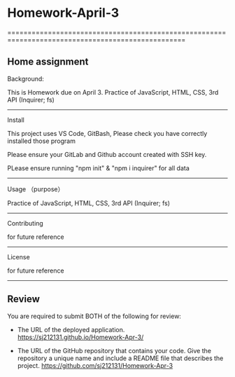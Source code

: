 # Homework-April-3
==================================================================================================


Home assignment 
--------------------------------------------------------------------------------------------------
Background:

This is Homework due on April 3. Practice of JavaScript, HTML, CSS, 3rd API (Inquirer; fs)

--------------------------------------------------------------------------------------------------
Install

This project uses VS Code, GitBash, Please check you have correctly installed those program 

Please ensure your GitLab and Github account created with SSH key. 

PLease ensure running "npm init" & "npm i inquirer" for all data

--------------------------------------------------------------------------------------------------
Usage （purpose）

Practice of JavaScript, HTML, CSS, 3rd API (Inquirer; fs)

--------------------------------------------------------------------------------------------------

Contributing 

for future reference 

--------------------------------------------------------------------------------------------------
License 

for future reference 

--------------------------------------------------------------------------------------------------

## Review

You are required to submit BOTH of the following for review:

* The URL of the deployed application.
        https://sj212131.github.io/Homework-Apr-3/
        
* The URL of the GitHub repository that contains your code. Give the repository a unique name and include a README file that describes the project.
        https://github.com/sj212131/Homework-Apr-3